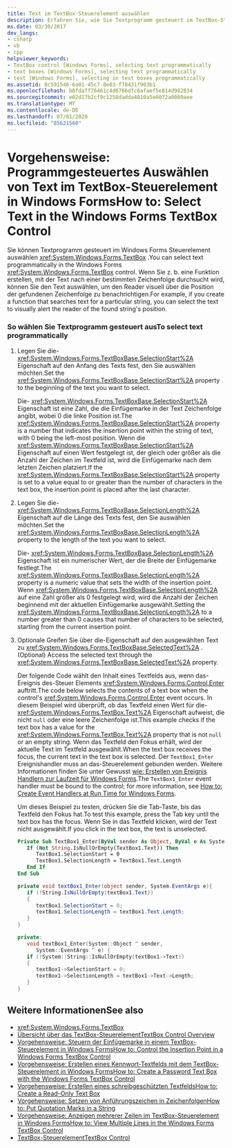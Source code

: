 ```yaml
---
title: Text im TextBox-Steuerelement auswählen
description: Erfahren Sie, wie Sie Textprogramm gesteuert im TextBox-Steuerelement Windows Forms auswählen. Erfahren Sie außerdem, wie Sie den Reader über die Position der gefundenen Zeichenfolge visuell benachrichtigen.
ms.date: 03/30/2017
dev_langs:
- csharp
- vb
- cpp
helpviewer_keywords:
- TextBox control [Windows Forms], selecting text programmatically
- text boxes [Windows Forms], selecting text programmatically
- text [Windows Forms], selecting in text boxes programmatically
ms.assetid: 8c591546-6a01-45c7-8e03-f78431f903b1
ms.openlocfilehash: b8fdaff76461c4d6766dfc6afaef5e814d982834
ms.sourcegitcommit: e02d17b2cf9c1258dadda4810a5e6072a0089aee
ms.translationtype: MT
ms.contentlocale: de-DE
ms.lasthandoff: 07/01/2020
ms.locfileid: "85621560"
---
```

# <a name="how-to-select-text-in-the-windows-forms-textbox-control"></a><span data-ttu-id="0f03d-104">Vorgehensweise: Programmgesteuertes Auswählen von Text im TextBox-Steuerelement in Windows Forms</span><span class="sxs-lookup"><span data-stu-id="0f03d-104">How to: Select Text in the Windows Forms TextBox Control</span></span>
<span data-ttu-id="0f03d-105">Sie können Textprogramm gesteuert im Windows Forms Steuerelement auswählen <xref:System.Windows.Forms.TextBox> .</span><span class="sxs-lookup"><span data-stu-id="0f03d-105">You can select text programmatically in the Windows Forms <xref:System.Windows.Forms.TextBox> control.</span></span> <span data-ttu-id="0f03d-106">Wenn Sie z. b. eine Funktion erstellen, mit der Text nach einer bestimmten Zeichenfolge durchsucht wird, können Sie den Text auswählen, um den Reader visuell über die Position der gefundenen Zeichenfolge zu benachrichtigen.</span><span class="sxs-lookup"><span data-stu-id="0f03d-106">For example, if you create a function that searches text for a particular string, you can select the text to visually alert the reader of the found string's position.</span></span>  
  
### <a name="to-select-text-programmatically"></a><span data-ttu-id="0f03d-107">So wählen Sie Textprogramm gesteuert aus</span><span class="sxs-lookup"><span data-stu-id="0f03d-107">To select text programmatically</span></span>  
  
1. <span data-ttu-id="0f03d-108">Legen Sie die- <xref:System.Windows.Forms.TextBoxBase.SelectionStart%2A> Eigenschaft auf den Anfang des Texts fest, den Sie auswählen möchten.</span><span class="sxs-lookup"><span data-stu-id="0f03d-108">Set the <xref:System.Windows.Forms.TextBoxBase.SelectionStart%2A> property to the beginning of the text you want to select.</span></span>  
  
     <span data-ttu-id="0f03d-109">Die- <xref:System.Windows.Forms.TextBoxBase.SelectionStart%2A> Eigenschaft ist eine Zahl, die die Einfügemarke in der Text Zeichenfolge angibt, wobei 0 die linke Position ist.</span><span class="sxs-lookup"><span data-stu-id="0f03d-109">The <xref:System.Windows.Forms.TextBoxBase.SelectionStart%2A> property is a number that indicates the insertion point within the string of text, with 0 being the left-most position.</span></span> <span data-ttu-id="0f03d-110">Wenn die <xref:System.Windows.Forms.TextBoxBase.SelectionStart%2A> Eigenschaft auf einen Wert festgelegt ist, der gleich oder größer als die Anzahl der Zeichen im Textfeld ist, wird die Einfügemarke nach dem letzten Zeichen platziert.</span><span class="sxs-lookup"><span data-stu-id="0f03d-110">If the <xref:System.Windows.Forms.TextBoxBase.SelectionStart%2A> property is set to a value equal to or greater than the number of characters in the text box, the insertion point is placed after the last character.</span></span>  
  
2. <span data-ttu-id="0f03d-111">Legen Sie die- <xref:System.Windows.Forms.TextBoxBase.SelectionLength%2A> Eigenschaft auf die Länge des Texts fest, den Sie auswählen möchten.</span><span class="sxs-lookup"><span data-stu-id="0f03d-111">Set the <xref:System.Windows.Forms.TextBoxBase.SelectionLength%2A> property to the length of the text you want to select.</span></span>  
  
     <span data-ttu-id="0f03d-112">Die- <xref:System.Windows.Forms.TextBoxBase.SelectionLength%2A> Eigenschaft ist ein numerischer Wert, der die Breite der Einfügemarke festlegt.</span><span class="sxs-lookup"><span data-stu-id="0f03d-112">The <xref:System.Windows.Forms.TextBoxBase.SelectionLength%2A> property is a numeric value that sets the width of the insertion point.</span></span> <span data-ttu-id="0f03d-113">Wenn <xref:System.Windows.Forms.TextBoxBase.SelectionLength%2A> auf eine Zahl größer als 0 festgelegt wird, wird die Anzahl der Zeichen beginnend mit der aktuellen Einfügemarke ausgewählt.</span><span class="sxs-lookup"><span data-stu-id="0f03d-113">Setting the <xref:System.Windows.Forms.TextBoxBase.SelectionLength%2A> to a number greater than 0 causes that number of characters to be selected, starting from the current insertion point.</span></span>  
  
3. <span data-ttu-id="0f03d-114">Optionale Greifen Sie über die-Eigenschaft auf den ausgewählten Text zu <xref:System.Windows.Forms.TextBoxBase.SelectedText%2A> .</span><span class="sxs-lookup"><span data-stu-id="0f03d-114">(Optional) Access the selected text through the <xref:System.Windows.Forms.TextBoxBase.SelectedText%2A> property.</span></span>  
  
     <span data-ttu-id="0f03d-115">Der folgende Code wählt den Inhalt eines Textfelds aus, wenn das-Ereignis des-Steuer Elements <xref:System.Windows.Forms.Control.Enter> auftritt.</span><span class="sxs-lookup"><span data-stu-id="0f03d-115">The code below selects the contents of a text box when the control's <xref:System.Windows.Forms.Control.Enter> event occurs.</span></span> <span data-ttu-id="0f03d-116">In diesem Beispiel wird überprüft, ob das Textfeld einen Wert für die- <xref:System.Windows.Forms.TextBox.Text%2A> Eigenschaft aufweist, die nicht `null` oder eine leere Zeichenfolge ist.</span><span class="sxs-lookup"><span data-stu-id="0f03d-116">This example checks if the text box has a value for the <xref:System.Windows.Forms.TextBox.Text%2A> property that is not `null` or an empty string.</span></span> <span data-ttu-id="0f03d-117">Wenn das Textfeld den Fokus erhält, wird der aktuelle Text im Textfeld ausgewählt.</span><span class="sxs-lookup"><span data-stu-id="0f03d-117">When the text box receives the focus, the current text in the text box is selected.</span></span> <span data-ttu-id="0f03d-118">Der `TextBox1_Enter` Ereignishandler muss an das-Steuerelement gebunden werden. Weitere Informationen finden Sie unter Gewusst [wie: Erstellen von Ereignis Handlern zur Laufzeit für Windows Forms](../how-to-create-event-handlers-at-run-time-for-windows-forms.md).</span><span class="sxs-lookup"><span data-stu-id="0f03d-118">The `TextBox1_Enter` event handler must be bound to the control; for more information, see [How to: Create Event Handlers at Run Time for Windows Forms](../how-to-create-event-handlers-at-run-time-for-windows-forms.md).</span></span>  
  
     <span data-ttu-id="0f03d-119">Um dieses Beispiel zu testen, drücken Sie die Tab-Taste, bis das Textfeld den Fokus hat.</span><span class="sxs-lookup"><span data-stu-id="0f03d-119">To test this example, press the Tab key until the text box has the focus.</span></span> <span data-ttu-id="0f03d-120">Wenn Sie in das Textfeld klicken, wird der Text nicht ausgewählt.</span><span class="sxs-lookup"><span data-stu-id="0f03d-120">If you click in the text box, the text is unselected.</span></span>  
  
    ```vb  
    Private Sub TextBox1_Enter(ByVal sender As Object, ByVal e As System.EventArgs) Handles TextBox1.Enter  
       If (Not String.IsNullOrEmpty(TextBox1.Text)) Then  
          TextBox1.SelectionStart = 0  
          TextBox1.SelectionLength = TextBox1.Text.Length  
       End If  
    End Sub  
    ```  
  
    ```csharp  
    private void textBox1_Enter(object sender, System.EventArgs e){  
       if (!String.IsNullOrEmpty(textBox1.Text))  
       {  
          textBox1.SelectionStart = 0;  
          textBox1.SelectionLength = textBox1.Text.Length;  
       }  
    }  
    ```  
  
    ```cpp  
    private:  
       void textBox1_Enter(System::Object ^ sender,  
          System::EventArgs ^ e) {  
       if (!System::String::IsNullOrEmpty(textBox1->Text))  
       {  
          textBox1->SelectionStart = 0;  
          textBox1->SelectionLength = textBox1->Text->Length;  
       }  
    }  
    ```  
  
## <a name="see-also"></a><span data-ttu-id="0f03d-121">Weitere Informationen</span><span class="sxs-lookup"><span data-stu-id="0f03d-121">See also</span></span>

- <xref:System.Windows.Forms.TextBox>
- [<span data-ttu-id="0f03d-122">Übersicht über das TextBox-Steuerelement</span><span class="sxs-lookup"><span data-stu-id="0f03d-122">TextBox Control Overview</span></span>](textbox-control-overview-windows-forms.md)
- [<span data-ttu-id="0f03d-123">Vorgehensweise: Steuern der Einfügemarke in einem TextBox-Steuerelement in Windows Forms</span><span class="sxs-lookup"><span data-stu-id="0f03d-123">How to: Control the Insertion Point in a Windows Forms TextBox Control</span></span>](how-to-control-the-insertion-point-in-a-windows-forms-textbox-control.md)
- [<span data-ttu-id="0f03d-124">Vorgehensweise: Erstellen eines Kennwort-Textfelds mit dem TextBox-Steuerelement in Windows Forms</span><span class="sxs-lookup"><span data-stu-id="0f03d-124">How to: Create a Password Text Box with the Windows Forms TextBox Control</span></span>](how-to-create-a-password-text-box-with-the-windows-forms-textbox-control.md)
- [<span data-ttu-id="0f03d-125">Vorgehensweise: Erstellen eines schreibgeschützten Textfelds</span><span class="sxs-lookup"><span data-stu-id="0f03d-125">How to: Create a Read-Only Text Box</span></span>](how-to-create-a-read-only-text-box-windows-forms.md)
- [<span data-ttu-id="0f03d-126">Vorgehensweise: Setzen von Anführungszeichen in Zeichenfolgen</span><span class="sxs-lookup"><span data-stu-id="0f03d-126">How to: Put Quotation Marks in a String</span></span>](how-to-put-quotation-marks-in-a-string-windows-forms.md)
- [<span data-ttu-id="0f03d-127">Vorgehensweise: Anzeigen mehrerer Zeilen im TextBox-Steuerelement in Windows Forms</span><span class="sxs-lookup"><span data-stu-id="0f03d-127">How to: View Multiple Lines in the Windows Forms TextBox Control</span></span>](how-to-view-multiple-lines-in-the-windows-forms-textbox-control.md)
- [<span data-ttu-id="0f03d-128">TextBox-Steuerelement</span><span class="sxs-lookup"><span data-stu-id="0f03d-128">TextBox Control</span></span>](textbox-control-windows-forms.md)
